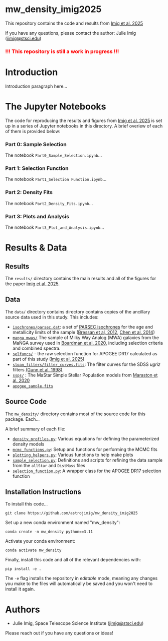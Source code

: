 # mw_density_imig2025
This repository contains the code and results from [Imig et al. 2025](https://astrojimig.github.io/pdfs/Imig_MW_density.pdf)

If you have any questions, please contact the author: Julie Imig (jimig@stsci.edu)

### <font color='red'>!!! This repository is still a work in progress !!! </font>

# Introduction

Introduction paragraph here...


# The Jupyter Notebooks

The code for reproducing the results and figures from [Imig et al. 2025](https://astrojimig.github.io/pdfs/Imig_MW_density.pdf) is set up in a series of Jupyter notebooks in this directory. A brief overiew of each of them is provided below:

### Part 0: Sample Selection

The notebook `Part0_Sample_Selection.ipynb`...

### Part 1: Selection Function
The notebook `Part1_Selection Function.ipynb`...

### Part 2: Density Fits
The notebook `Part2_Density_Fits.ipynb`...

### Part 3: Plots and Analysis
The notebook `Part3_Plot_and_Analysis.ipynb`...


# Results & Data

## Results
The `results/` directory contains the main results and all of the figures for the paper [Imig et al. 2025](https://astrojimig.github.io/pdfs/Imig_MW_density.pdf). 



## Data
The `data/` directory contains directory contains copies of the ancillary source data used in this study. This includes:

- [`isochrones/parsec.dat`](data/isochrones/parsec.dat): a set of [PARSEC isochrones](https://stev.oapd.inaf.it/cgi-bin/cmd) for the age and metallicity limits of the sample ([Bressan et al, 2012](http://dx.doi.org/10.1111/j.1365-2966.2012.21948.x), [Chen et al. 2014](https://ui.adsabs.harvard.edu/abs/2014MNRAS.444.2525C))
- [`manga_mwas/`](data/manga_mwas) The sample of Milky Way Analog (MWA) galaxies from the MaNGA survey used in [Boardman et al. 2020](https://doi.org/10.1093%2Fmnras%2Fstaa2731), including selection criteria and combined spectra.
- [`selfuncs/`]() - the raw selection function for APOGEE DR17 calculated as part of this study ([Imig et al. 2025](https://astrojimig.github.io/pdfs/Imig_MW_density.pdf))
- [`sloan_filters/filter_curves.fits`](data/sloan_filters/filter_curves.fits): The filter curves for the SDSS *ugriz* filters [(Gunn et al. 1998)](http://adsabs.harvard.edu/abs/1998AJ....116.3040G)
- [`ssps/`](data/ssps/) : The MaStar Simple Stellar Population models from [Maraston et al. 2020](https://doi.org/10.1093%2Fmnras%2Fstaa1489)
- [`apogee_sample.fits`]()

## Source Code
The `mw_density/` directory contains most of the source code for this package. Each...

A brief summary of each file:
- [`density_profiles.py`](mw_density/density_profiles.py): Various equations for defining the parameterized density models
- [`mcmc_functions.py`](mw_density/mcmc_functions.py): Setup and functions for performing the MCMC fits
- [`plotting_helpers.py`](mw_density/plotting_helpers.py): Various functions to help make plots
- [`sample_selection.py`](mw_density/sample_selection.py): Definitions and scripts for refining the data sample from the `allStar` and `DistMass` files
- [`selection_function.py`](mw_density/selection_function.py): A wrapper class for the APOGEE DR17 selection function


## Installation Instructions

To install this code...
```
git clone https://github.com/astrojimig/mw_density_imig2025
```

Set up a new conda environment named "mw_density":
```
conda create -n mw_density python==3.11
```

Activate your conda environment:
```
conda activate mw_density
```

Finally, install this code and all of the relevant dependencies with:

```
pip install -e .
```

The `-e` flag installs the repository in *editable* mode, meaning any changes you make to the files will automatically be saved and you won't need to install it again.


# Authors
- Julie Imig, Space Telescope Science Institute (jimig@stsci.edu)

Please reach out if you have any questions or ideas!